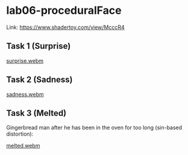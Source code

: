 # lab06-proceduralFace

Link: https://www.shadertoy.com/view/McccR4

## Task 1 (Surprise)

[surprise.webm](https://github.com/user-attachments/assets/c8d293b9-9b80-4235-be4d-b84783175238)

## Task 2 (Sadness)

[sadness.webm](https://github.com/user-attachments/assets/94a9f099-4024-4759-946c-fb2225f5b10c)

## Task 3 (Melted)

Gingerbread man after he has been in the oven for too long (sin-based distortion):

[melted.webm](https://github.com/user-attachments/assets/f1604bc8-c8c0-4787-8369-46a189cbf767)

